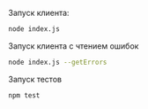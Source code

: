 Запуск клиента:
```sh
node index.js
```

Запуск клиента с чтением ошибок
```sh
node index.js --getErrors
```

Запуск тестов
```sh
npm test
```
